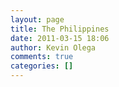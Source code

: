 ```yaml
---
layout: page
title: The Philippines
date: 2011-03-15 18:06
author: Kevin Olega
comments: true
categories: []
---
```



